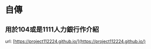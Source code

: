 # 自傳

## 用於104或是1111人力銀行作介紹


url: [https://project112224.github.io/](https://project112224.github.io/)
